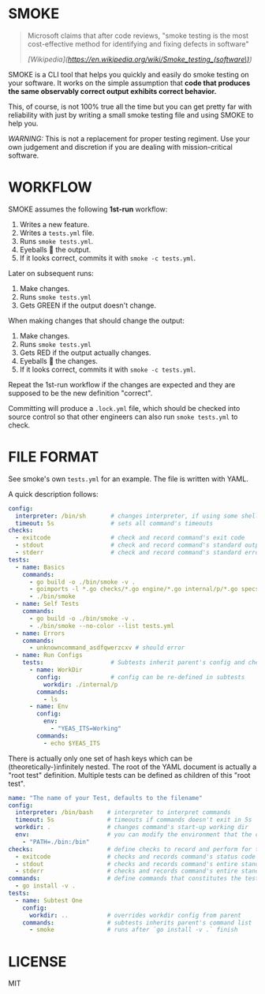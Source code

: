 # SMOKE

> Microsoft claims that after code reviews, "smoke testing is the most
> cost-effective method for identifying and fixing defects in software"
>
> <cite>[Wikipedia](https://en.wikipedia.org/wiki/Smoke_testing_(software\))</cite>

SMOKE is a CLI tool that helps you quickly and easily do smoke testing on your
software. It works on the simple assumption that **code that produces the same
observably correct output exhibits correct behavior.**

This, of course, is not 100% true all the time but you can get pretty far with
reliability with just by writing a small smoke testing file and using SMOKE to
help you.

*WARNING:* This is not a replacement for proper testing regiment. Use your own
judgement and discretion if you are dealing with mission-critical software.

# WORKFLOW

SMOKE assumes the following **1st-run** workflow:

1. Writes a new feature.
2. Writes a `tests.yml` file.
3. Runs `smoke tests.yml`.
4. Eyeballs 👀 the output.
5. If it looks correct, commits it with `smoke -c tests.yml`.

Later on subsequent runs:

1. Make changes.
2. Runs `smoke tests.yml`
3. Gets GREEN if the output doesn't change.

When making changes that should change the output:

1. Make changes.
2. Runs `smoke tests.yml`
3. Gets RED if the output actually changes.
4. Eyeballs 👀 the changes.
5. If it looks correct, commits it with `smoke -c tests.yml`.

Repeat the 1st-run workflow if the changes are expected and they are supposed to
be the new definition "correct".

Committing will produce a `.lock.yml` file, which should be checked into source
control so that other engineers can also run `smoke tests.yml` to check.

# FILE FORMAT

See smoke's own `tests.yml` for an example. The file is written with YAML.

A quick description follows:

```yaml
config:
  interpreter: /bin/sh       # changes interpreter, if using some shell-specific feature
  timeout: 5s                # sets all command's timeouts
checks:
  - exitcode                 # check and record command's exit code
  - stdout                   # check and record command's standard output
  - stderr                   # check and record command's standard error
tests:
  - name: Basics
    commands:
      - go build -o ./bin/smoke -v .
      - goimports -l *.go checks/*.go engine/*.go internal/p/*.go specs/*.go
      - ./bin/smoke
  - name: Self Tests
    commands:
      - go build -o ./bin/smoke -v .
      - ./bin/smoke --no-color --list tests.yml
  - name: Errors
    commands:
      - unknowncommand_asdfqwerzcxv # should error
  - name: Run Configs
    tests:                   # Subtests inherit parent's config and checks
      - name: WorkDir
        config:              # config can be re-defined in subtests
          workdir: ./internal/p
        commands:
          - ls
      - name: Env
        config:
          env:
            - "YEAS_ITS=Working"
        commands:
          - echo $YEAS_ITS
```

There is actually only one set of hash keys which can be (theoretically-)infinitely
nested. The root of the YAML document is actually a "root test" definition.
Multiple tests can be defined as children of this "root test".

```yaml
name: "The name of your Test, defaults to the filename"
config:
  interpreter: /bin/bash    # interpreter to interpret commands
  timeout: 5s               # timeouts if commands doesn't exit in 5s
  workdir: .                # changes command's start-up working dir
  env:                      # you can modify the environment that the command will run in
    - "PATH=./bin:/bin"
checks:                     # define checks to record and perform for the commands
  - exitcode                # checks and records command's status code on exit
  - stdout                  # checks and records command's entire standard output stream
  - stderr                  # checks and records command's entire standard error stream
commands:                   # define commands that constitutes the test
  - go install -v .
tests:
  - name: Subtest One
    config:
      workdir: ..           # overrides workdir config from parent
    commands:               # subtests inherits parent's command list
      - smoke               # runs after `go install -v .` finish
```

# LICENSE

MIT
